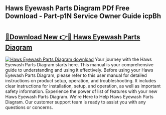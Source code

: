 ## Haws Eyewash Parts Diagram PDf Free Download - Part-p1N Service Owner Guide icpBh

# <h2><a href="http://dfq81u.blite.top/?on=Haws+Eyewash+Parts+Diagram">🔗Download New 👉🔴 Haws Eyewash Parts Diagram</a></h2>

[![Haws Eyewash Parts Diagram download](https://i.imgur.com/lujVjoI.png)](http://dfq81u.blite.top/?on=Haws+Eyewash+Parts+Diagram)
Your journey with the Haws Eyewash Parts Diagram starts here. This manual is your comprehensive guide to understanding and using it effectively. Before using your Haws Eyewash Parts Diagram, please refer to this user manual for detailed instructions on product setup, operation, and troubleshooting. It includes clear instructions for installation, setup, and operation, as well as important safety information. Experience the power of list of features with your new Haws Eyewash Parts Diagram. We're Here to Help Haws Eyewash Parts Diagram. Our customer support team is ready to assist you with any questions or concerns.
